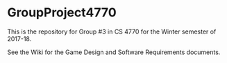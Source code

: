 # GroupProject4770

This is the repository for Group #3 in CS 4770 for the Winter semester of 2017-18.

See the Wiki for the Game Design and Software Requirements documents.
